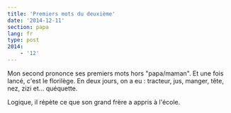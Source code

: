 ```yaml
---
title: 'Premiers mots du deuxième'
date: '2014-12-11'
section: papa
lang: fr
type: post
2014:
    - '12'
---
```


Mon second prononce ses premiers mots hors "papa/maman". Et une fois lancé, c'est le florilège. En deux jours, on a eu : tracteur, jus, manger, tête, nez, zizi et... quéquette.

Logique, il répète ce que son grand frère a appris à l'école.
